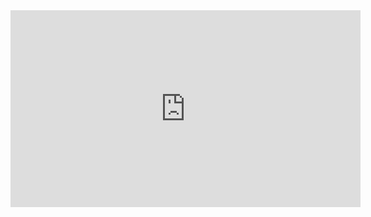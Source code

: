<iframe width="560" height="315" src="https://www.youtube.com/embed/fMPct4dUcgY" title="YouTube video player" frameborder="0" allow="accelerometer; autoplay; clipboard-write; encrypted-media; gyroscope; picture-in-picture" allowfullscreen></iframe>